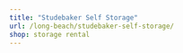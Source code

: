 ```yaml
---
title: "Studebaker Self Storage"
url: /long-beach/studebaker-self-storage/
shop: storage rental
---
```

